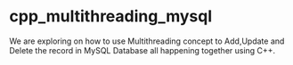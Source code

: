 # cpp_multithreading_mysql
We are exploring on how to use Multithreading concept to Add,Update and Delete the record in MySQL Database all happening together using C++.
